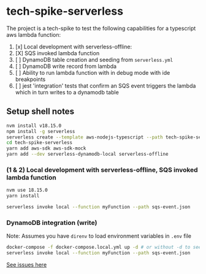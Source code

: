 # tech-spike-serverless

The project is a tech-spike to test the following capabilities for a typescript aws lambda function:

1. [x] Local development with serverless-offline:
2. [X] SQS invoked lambda function
3. [ ] DynamoDB table creation and seeding from `serverless.yml`
4. [ ] DynamoDB write record from lambda
5. [ ] Ability to run lambda function with in debug mode with ide breakpoints
6. [ ] jest 'integration' tests that confirm an SQS event triggers the lambda which in turn writes to a dynamodb table

## Setup shell notes

```bash
nvm install v18.15.0
npm install -g serverless
serverless create --template aws-nodejs-typescript --path tech-spike-serverless
cd tech-spike-serverless
yarn add aws-sdk aws-sdk-mock 
yarn add --dev serverless-dynamodb-local serverless-offline
```

### (1 & 2) Local development with serverless-offline, SQS invoked lambda function

```bash
nvm use 18.15.0
yarn install
```

```bash
serverless invoke local --function myFunction --path sqs-event.json
```

### DynamoDB integration (write)

Note: Assumes you have `direnv` to load environment variables in `.env` file


```bash
docker-compose -f docker-compose.local.yml up -d # or without -d to see logs, but requires separate terminal window
serverless invoke local --function myFunction --path sqs-event.json
```

[See issues here](https://github.com/camstuart/tech-spike-serverless/issues)